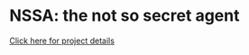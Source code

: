 # NSSA: the not so secret agent

[Click here for project details](https://madriver.notion.site/NSSA-the-not-so-secret-agent-6469c615e36c47bea7d3965f8441c1a0)
